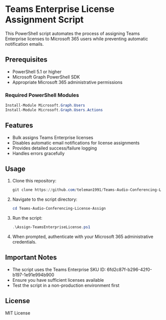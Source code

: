 # Teams Enterprise License Assignment Script

This PowerShell script automates the process of assigning Teams Enterprise licenses to Microsoft 365 users while preventing automatic notification emails.

## Prerequisites

- PowerShell 5.1 or higher
- Microsoft Graph PowerShell SDK
- Appropriate Microsoft 365 administrative permissions

### Required PowerShell Modules

```powershell
Install-Module Microsoft.Graph.Users
Install-Module Microsoft.Graph.Users.Actions
```

## Features

- Bulk assigns Teams Enterprise licenses
- Disables automatic email notifications for license assignments
- Provides detailed success/failure logging
- Handles errors gracefully

## Usage

1. Clone this repository:
   ```powershell
   git clone https://github.com/teleman1991/Teams-Audio-Conferencing-License-Assign.git
   ```

2. Navigate to the script directory:
   ```powershell
   cd Teams-Audio-Conferencing-License-Assign
   ```

3. Run the script:
   ```powershell
   .\Assign-TeamsEnterpriseLicense.ps1
   ```

4. When prompted, authenticate with your Microsoft 365 administrative credentials.

## Important Notes

- The script uses the Teams Enterprise SKU ID: 6fd2c87f-b296-42f0-b197-1e91e994b900
- Ensure you have sufficient licenses available
- Test the script in a non-production environment first

## License

MIT License